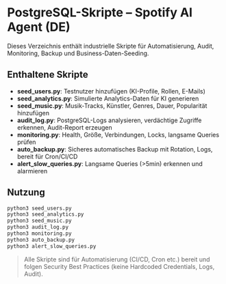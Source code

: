 # PostgreSQL-Skripte – Spotify AI Agent (DE)

Dieses Verzeichnis enthält industrielle Skripte für Automatisierung, Audit, Monitoring, Backup und Business-Daten-Seeding.

## Enthaltene Skripte

- **seed_users.py**: Testnutzer hinzufügen (KI-Profile, Rollen, E-Mails)
- **seed_analytics.py**: Simulierte Analytics-Daten für KI generieren
- **seed_music.py**: Musik-Tracks, Künstler, Genres, Dauer, Popularität hinzufügen
- **audit_log.py**: PostgreSQL-Logs analysieren, verdächtige Zugriffe erkennen, Audit-Report erzeugen
- **monitoring.py**: Health, Größe, Verbindungen, Locks, langsame Queries prüfen
- **auto_backup.py**: Sicheres automatisches Backup mit Rotation, Logs, bereit für Cron/CI/CD
- **alert_slow_queries.py**: Langsame Queries (>5min) erkennen und alarmieren

## Nutzung

```bash
python3 seed_users.py
python3 seed_analytics.py
python3 seed_music.py
python3 audit_log.py
python3 monitoring.py
python3 auto_backup.py
python3 alert_slow_queries.py
```

> Alle Skripte sind für Automatisierung (CI/CD, Cron etc.) bereit und folgen Security Best Practices (keine Hardcoded Credentials, Logs, Audit).
